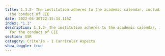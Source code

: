 ```yaml
---
title: 1.1.2- The institution adheres to the academic calendar, including for
  the conduct of CIE
date: 2022-06-30T22:15:34.115Z
index: "1.1"
description: 1.1.2- The institution adheres to the academic calendar, including
  for the conduct of CIE
section: SSR
category: Criteria - 1 Curricular Aspects
show_toggle: true
---
```

